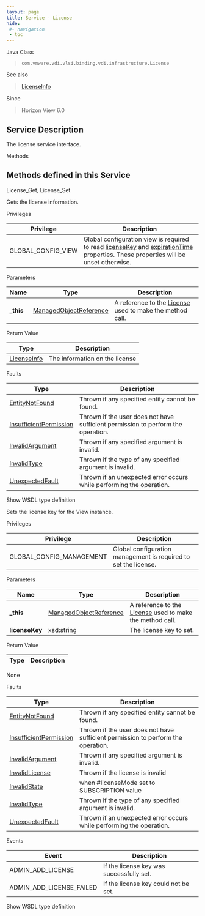 ```yaml
---
layout: page
title: Service - License
hide:
 #- navigation
 - toc
---
```


  
   
  



Java Class  
> `com.vmware.vdi.vlsi.binding.vdi.infrastructure.License`

See also  
> [LicenseInfo](vdi.infrastructure.License.LicenseInfo.md)

Since  
> Horizon View 6.0


  


## Service Description

The license service interface. 

Methods

Methods defined in this Service   
---  
License_Get, License_Set  
  



Gets the license information. 

Privileges 

Privilege |  Description   
---|---  
GLOBAL_CONFIG_VIEW|  Global configuration view is required to read [licenseKey](vdi.infrastructure.License.LicenseInfo.md#licenseKey) and [expirationTime](vdi.infrastructure.License.LicenseInfo.md#expirationTime) properties. These properties will be unset otherwise.   
  


Parameters 

Name| Type| Description  
---|---|---  
**_this**| [ManagedObjectReference](vmodl.ManagedObjectReference.md)|  A reference to the [License](vdi.infrastructure.License.md) used to make the method call.   
  


Return Value 

Type |  Description   
---|---  
[LicenseInfo](vdi.infrastructure.License.LicenseInfo.md)| The information on the license  
  


Faults 

Type |  Description   
---|---  
[EntityNotFound](vdi.fault.EntityNotFound.md)| Thrown if any specified entity cannot be found.  
[InsufficientPermission](vdi.fault.InsufficientPermission.md)| Thrown if the user does not have sufficient permission to perform the operation.  
[InvalidArgument](vdi.fault.InvalidArgument.md)| Thrown if any specified argument is invalid.  
[InvalidType](vdi.fault.InvalidType.md)| Thrown if the type of any specified argument is invalid.  
[UnexpectedFault](vdi.fault.UnexpectedFault.md)| Thrown if an unexpected error occurs while performing the operation.  
  
Show WSDL type definition

  
  
  



Sets the license key for the View instance. 

Privileges 

Privilege |  Description   
---|---  
GLOBAL_CONFIG_MANAGEMENT|  Global configuration management is required to set the license.   
  


Parameters 

Name| Type| Description  
---|---|---  
**_this**| [ManagedObjectReference](vmodl.ManagedObjectReference.md)|  A reference to the [License](vdi.infrastructure.License.md) used to make the method call.   
**licenseKey**|  xsd:string|  The license key to set.   
  
  


Return Value 

Type |  Description   
---|---  
None  
  


Faults 

Type |  Description   
---|---  
[EntityNotFound](vdi.fault.EntityNotFound.md)| Thrown if any specified entity cannot be found.  
[InsufficientPermission](vdi.fault.InsufficientPermission.md)| Thrown if the user does not have sufficient permission to perform the operation.  
[InvalidArgument](vdi.fault.InvalidArgument.md)| Thrown if any specified argument is invalid.  
[InvalidLicense](vdi.fault.InvalidLicense.md)| Thrown if the license is invalid  
[InvalidState](vdi.fault.InvalidState.md)| when #licenseMode set to SUBSCRIPTION value  
[InvalidType](vdi.fault.InvalidType.md)| Thrown if the type of any specified argument is invalid.  
[UnexpectedFault](vdi.fault.UnexpectedFault.md)| Thrown if an unexpected error occurs while performing the operation.  
  


Events 

Event |  Description   
---|---  
ADMIN_ADD_LICENSE|  If the license key was successfully set.   
ADMIN_ADD_LICENSE_FAILED|  If the license key could not be set.   
  
Show WSDL type definition

  
  
  
  
  
  
  
